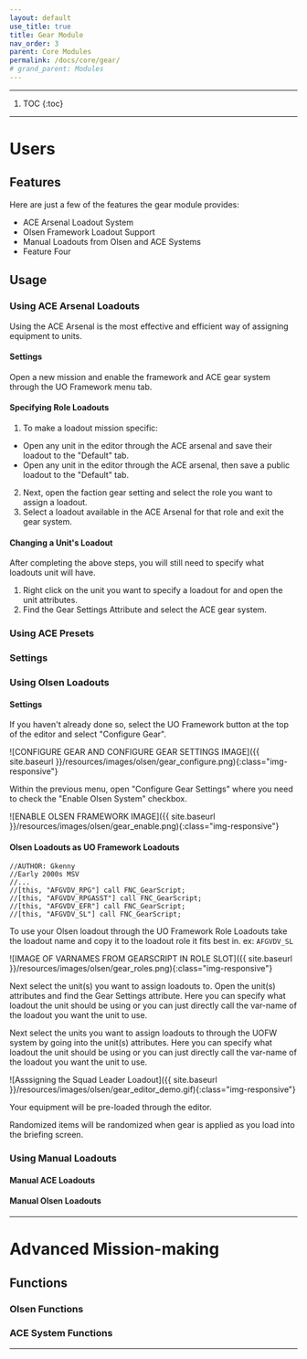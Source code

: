 ```yaml
---
layout: default
use_title: true
title: Gear Module
nav_order: 3
parent: Core Modules
permalink: /docs/core/gear/
# grand_parent: Modules
---
```


---

1. TOC
{:toc}

---

# Users

## Features

Here are just a few of the features the gear module provides:
- ACE Arsenal Loadout System
- Olsen Framework Loadout Support
- Manual Loadouts from Olsen and ACE Systems
- Feature Four

## Usage

### Using ACE Arsenal Loadouts

Using the ACE Arsenal is the most effective and efficient way of assigning equipment to units.

#### Settings

Open a new mission and enable the framework and ACE gear system through the UO Framework menu tab.

#### Specifying Role Loadouts

1. To make a loadout mission specific:
 - Open any unit in the editor through the ACE arsenal and save their loadout to the "Default" tab.
 - Open any unit in the editor through the ACE arsenal, then save a public loadout to the "Default" tab.
2. Next, open the faction gear setting and select the role you want to assign a loadout.
3. Select a loadout available in the ACE Arsenal for that role and exit the gear system.

#### Changing a Unit's Loadout

After completing the above steps, you will still need to specify what loadouts unit will have.

1. Right click on the unit you want to specify a loadout for and open the unit attributes.
2. Find the Gear Settings Attribute and select the ACE gear system.


### Using ACE Presets


### Settings

### Using Olsen Loadouts

#### Settings

If you haven't already done so, select the UO Framework button at the top of the editor and select "Configure Gear".

![CONFIGURE GEAR AND CONFIGURE GEAR SETTINGS IMAGE]({{ site.baseurl }}/resources/images/olsen/gear_configure.png){:class="img-responsive"}

Within the previous menu, open "Configure Gear Settings" where you need to check the "Enable Olsen System" checkbox.

![ENABLE OLSEN FRAMEWORK IMAGE]({{ site.baseurl }}/resources/images/olsen/gear_enable.png){:class="img-responsive"}

#### Olsen Loadouts as UO Framework Loadouts

```
//AUTHOR: Gkenny
//Early 2000s MSV
//...
//[this, "AFGVDV_RPG"] call FNC_GearScript;
//[this, "AFGVDV_RPGASST"] call FNC_GearScript;
//[this, "AFGVDV_EFR"] call FNC_GearScript;
//[this, "AFGVDV_SL"] call FNC_GearScript;
```

To use your Olsen loadout through the UO Framework Role Loadouts take the loadout name and copy it to the loadout role it fits best in. ex: ``AFGVDV_SL``

![IMAGE OF VARNAMES FROM GEARSCRIPT IN ROLE SLOT]({{ site.baseurl }}/resources/images/olsen/gear_roles.png){:class="img-responsive"}

Next select the unit(s) you want to assign loadouts to. Open the unit(s) attributes and find the Gear Settings attribute.
Here you can specify what loadout the unit should be using or you can just directly call the var-name of the loadout you want the unit to use.

Next select the units you want to assign loadouts to through the UOFW system by going into the unit(s) attributes. Here you can specify what loadout the unit should be using or you can just directly call the var-name of the loadout you want the unit to use.

![Asssigning the Squad Leader Loadout]({{ site.baseurl }}/resources/images/olsen/gear_editor_demo.gif){:class="img-responsive"}

Your equipment will be pre-loaded through the editor.

Randomized items will be randomized when gear is applied as you load into the briefing screen.

### Using Manual Loadouts

#### Manual ACE Loadouts

#### Manual Olsen Loadouts

---

# Advanced Mission-making

## Functions

### Olsen Functions

### ACE System Functions

---